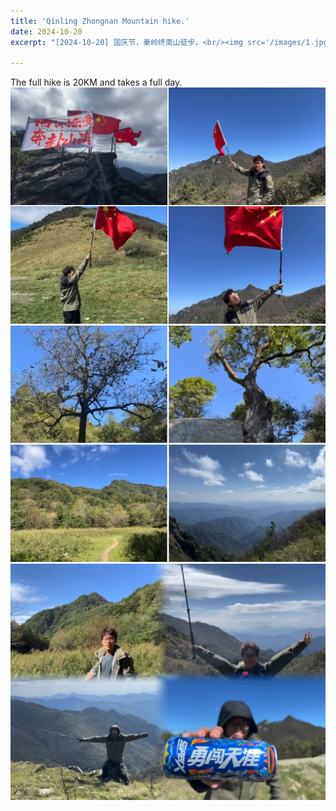 ```yaml
---
title: 'Qinling Zhongnan Mountain hike.'
date: 2024-10-20
excerpt: "[2024-10-20] 国庆节，秦岭终南山徒步。<br/><img src='/images/1.jpg'>"

---
```



The full hike is 20KM and takes a full day.<br/><img src='/images/1.jpg'><br/><img src='/images/2.jpg'><br/><img src='/images/3.jpg'>

